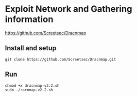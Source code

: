 # Exploit Network and Gathering information
https://github.com/Screetsec/Dracnmap

## Install and setup
```
git clone https://github.com/Screetsec/Dracnmap.git
```

## Run

```
chmod +x dracnmap-v2.2.sh
sudo ./racnmap-v2.2.sh

```
